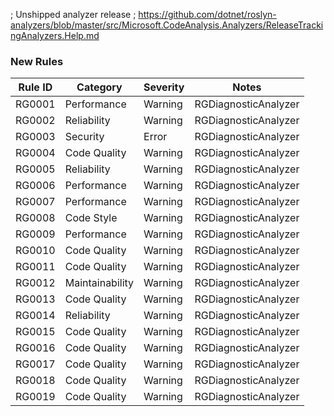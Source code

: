 ﻿; Unshipped analyzer release
; https://github.com/dotnet/roslyn-analyzers/blob/master/src/Microsoft.CodeAnalysis.Analyzers/ReleaseTrackingAnalyzers.Help.md

### New Rules
Rule ID | Category | Severity | Notes
--------|----------|----------|-------
RG0001 | Performance | Warning | RGDiagnosticAnalyzer
RG0002 | Reliability | Warning | RGDiagnosticAnalyzer
RG0003 | Security | Error | RGDiagnosticAnalyzer
RG0004 | Code Quality | Warning | RGDiagnosticAnalyzer
RG0005 | Reliability | Warning | RGDiagnosticAnalyzer
RG0006 | Performance | Warning | RGDiagnosticAnalyzer
RG0007 | Performance | Warning | RGDiagnosticAnalyzer
RG0008 | Code Style | Warning | RGDiagnosticAnalyzer
RG0009 | Performance | Warning | RGDiagnosticAnalyzer
RG0010 | Code Quality | Warning | RGDiagnosticAnalyzer
RG0011 | Code Quality | Warning | RGDiagnosticAnalyzer
RG0012 | Maintainability | Warning | RGDiagnosticAnalyzer
RG0013 | Code Quality | Warning | RGDiagnosticAnalyzer
RG0014 | Reliability | Warning | RGDiagnosticAnalyzer
RG0015 | Code Quality | Warning | RGDiagnosticAnalyzer
RG0016 | Code Quality | Warning | RGDiagnosticAnalyzer
RG0017 | Code Quality | Warning | RGDiagnosticAnalyzer
RG0018 | Code Quality | Warning | RGDiagnosticAnalyzer
RG0019 | Code Quality | Warning | RGDiagnosticAnalyzer